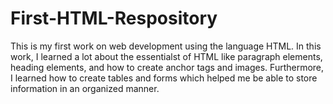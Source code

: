 # First-HTML-Respository
This is my first work on web development using the language HTML. In this work, I learned a lot about the essentialst of HTML like paragraph elements, heading elements, and how to create anchor tags and images. Furthermore, I learned how to create tables and forms which helped me be able to store information in an organized manner.
